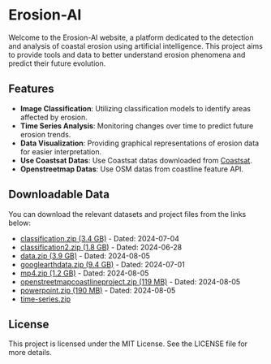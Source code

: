 # Erosion-AI

Welcome to the Erosion-AI website, a platform dedicated to the detection and analysis of coastal erosion using artificial intelligence. This project aims to provide tools and data to better understand erosion phenomena and predict their future evolution.

## Features

- **Image Classification**: Utilizing classification models to identify areas affected by erosion.
- **Time Series Analysis**: Monitoring changes over time to predict future erosion trends.
- **Data Visualization**: Providing graphical representations of erosion data for easier interpretation.
- **Use Coastsat Datas**: Use Coastsat datas downloaded from [Coastsat](http://coastsat.wrl.unsw.edu.au/).
- **Openstreetmap Datas**: Use OSM datas from coastline feature API.

## Downloadable Data

You can download the relevant datasets and project files from the links below:

- [classification.zip (3.4 GB)](https://erosion-ai.tavenel.fr/zip/classification.zip) - Dated: 2024-07-04
- [classification2.zip (1.8 GB)](https://erosion-ai.tavenel.fr/zip/classification2.zip) - Dated: 2024-06-28
- [data.zip (3.9 GB)](https://erosion-ai.tavenel.fr/zip/data.zip) - Dated: 2024-08-05
- [googlearthdata.zip (9.4 GB)](https://erosion-ai.tavenel.fr/zip/googlearthdata.zip) - Dated: 2024-07-01
- [mp4.zip (1.2 GB)](https://erosion-ai.tavenel.fr/zip/mp4.zip) - Dated: 2024-08-05
- [openstreetmapcoastlineproject.zip (119 MB)](https://erosion-ai.tavenel.fr/zip/openstreetmapcoastlineproject.zip) - Dated: 2024-08-05
- [powerpoint.zip (190 MB)](https://erosion-ai.tavenel.fr/zip/powerpoint.zip) - Dated: 2024-08-05
- [time-series.zip](https://erosion-ai.tavenel.fr/zip/time-series.zip)

## License
This project is licensed under the MIT License. See the LICENSE file for more details.
